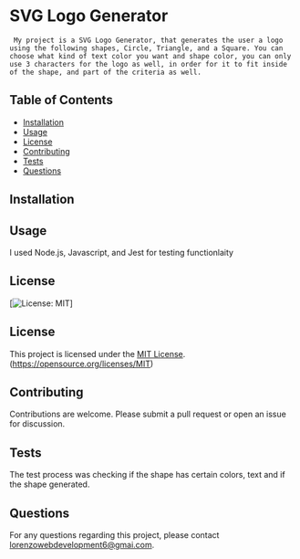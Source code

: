 # SVG Logo Generator
     My project is a SVG Logo Generator, that generates the user a logo using the following shapes, Circle, Triangle, and a Square. You can choose what kind of text color you want and shape color, you can only use 3 characters for the logo as well, in order for it to fit inside of the shape, and part of the criteria as well.


## Table of Contents
- [Installation](#installation)
- [Usage](#usage)
- [License](#license)
- [Contributing](#contributing)
- [Tests](#tests)
- [Questions](#questions)

## Installation


## Usage
I used Node.js, Javascript, and Jest for testing functionlaity

## License
[![License: MIT](https://img.shields.io/badge/License-MIT-yellow.svg)]

## License

This project is licensed under the [MIT License](https://opensource.org/licenses/MIT).
(https://opensource.org/licenses/MIT)

## Contributing
Contributions are welcome. Please submit a pull request or open an issue for discussion.

## Tests
The test process was checking if the shape has certain colors, text and if the shape generated.

## Questions
For any questions regarding this project, please contact [lorenzowebdevelopment6@gmai.com](mailto:lorenzowebdevelopment6@gmai.com).
